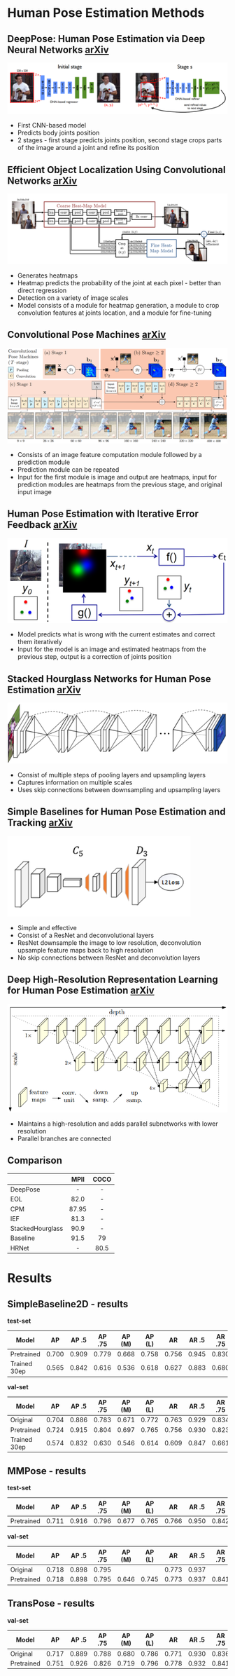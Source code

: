# Human Pose Estimation Methods

## DeepPose: Human Pose Estimation via Deep Neural Networks [arXiv](https://arxiv.org/pdf/1312.4659.pdf)
![DeepPose: Human Pose Estimation via Deep Neural Networks](assets/DeepPose.png)
- First CNN-based model
- Predicts body joints position
- 2 stages - first stage predicts joints position, second stage crops parts of the image around a joint and refine its position

## Efficient Object Localization Using Convolutional Networks [arXiv](https://arxiv.org/pdf/1411.4280.pdf)
![Efficient Object Localization Using Convolutional Networks](assets/EOL.png)
- Generates heatmaps
- Heatmap predicts the probability of the joint at each pixel - better than direct regression
- Detection on a variety of image scales
- Model consists of a module for heatmap generation, a module to crop convolution features at joints location, and a module for fine-tuning

## Convolutional Pose Machines [arXiv](https://arxiv.org/pdf/1602.00134.pdf)
![Convolutional Pose Machines](assets/CPM.png)
- Consists of an image feature computation module followed by a prediction module
- Prediction module can be repeated
- Input for the first module is image and output are heatmaps, input for prediction modules are heatmaps from the previous stage, and original input image

## Human Pose Estimation with Iterative Error Feedback  [arXiv](https://arxiv.org/pdf/1507.06550)
![Human Pose Estimation with Iterative Error Feedback](assets/IEF.png)
- Model predicts what is wrong with the current estimates and correct them iteratively
- Input for the model is an image and estimated heatmaps from the previous step, output is a correction of joints position

## Stacked Hourglass Networks for Human Pose Estimation [arXiv](https://arxiv.org/pdf/1603.06937.pdf)
![Stacked Hourglass Networks for Human Pose Estimation](assets/StackedHourglass.png)
- Consist of multiple steps of pooling layers and upsampling layers
- Captures information on multiple scales
- Uses skip connections between downsampling and upsampling layers

## Simple Baselines for Human Pose Estimation and Tracking [arXiv](https://arxiv.org/pdf/1804.06208.pdf)
![Simple Baselines for Human Pose Estimation and Tracking](assets/Baseline.png)
- Simple and effective
- Consist of a ResNet and deconvolutional layers
- ResNet downsample the image to low resolution, deconvolution upsample feature maps back to high resolution
- No skip connections between ResNet and deconvolution layers

## Deep High-Resolution Representation Learning for Human Pose Estimation  [arXiv](https://arxiv.org/pdf/1902.09212.pdf)
![Deep High-Resolution Representation Learning for Human Pose Estimation](assets/HRNet.png)
- Maintains a high-resolution and adds parallel subnetworks with lower resolution 
- Parallel branches are connected

## Comparison

|                  |  MPII | COCO |
|------------------|:-----:|:----:|
| DeepPose         | -     |   -  |
| EOL              | 82.0  |   -  |
| CPM              | 87.95 |   -  |
| IEF              | 81.3  |   -  |
| StackedHourglass | 90.9  |   -  |
| Baseline         | 91.5  | 79   |
| HRNet            |   -   | 80.5 |

# Results
## SimpleBaseline2D - results
**test-set**

| Model        | AP    | AP .5 | AP .75 | AP (M) | AP (L) | AR    | AR .5 | AR .75 | AR (M) | AR (L) |
|--------------|-------|-------|--------|--------|--------|-------|-------|--------|--------|--------|
| Pretrained   | 0.700 | 0.909 | 0.779  | 0.668  | 0.758  | 0.756 | 0.945 | 0.830  | 0.715  | 0.813  |
| Trained 30ep | 0.565 | 0.842 | 0.616  | 0.536  | 0.618  | 0.627 | 0.883 | 0.680  | 0.585  | 0.683  |


**val-set**

| Model        | AP    | AP .5 | AP .75 | AP (M) | AP (L) | AR    | AR .5 | AR .75 | AR (M) | AR (L) |
|--------------|-------|-------|--------|--------|--------|-------|-------|--------|--------|--------|
| Original     | 0.704 | 0.886 | 0.783  | 0.671  | 0.772  | 0.763 | 0.929 | 0.834  | 0.721  | 0.824  |
| Pretrained   | 0.724 | 0.915 | 0.804  | 0.697  | 0.765  | 0.756 | 0.930 | 0.823  | 0.723  | 0.804  |
| Trained 30ep | 0.574 | 0.832 | 0.630  | 0.546  | 0.614  | 0.609 | 0.847 | 0.661  | 0.576  | 0.657  |




## MMPose - results
**test-set**

| Model        | AP    | AP .5 | AP .75 | AP (M) | AP (L) | AR    | AR .5 | AR .75 | AR (M) | AR (L) |
|--------------|-------|-------|--------|--------|--------|-------|-------|--------|--------|--------|
| Pretrained   | 0.711 | 0.916 | 0.796  | 0.677  | 0.765  | 0.766 | 0.950 | 0.842  | 0.724  | 0.822  |


**val-set**

| Model        | AP    | AP .5 | AP .75 | AP (M) | AP (L) | AR    | AR .5 | AR .75 | AR (M) | AR (L) |
|--------------|-------|-------|--------|--------|--------|-------|-------|--------|--------|--------|
| Original     | 0.718 | 0.898 | 0.795  |        |        | 0.773 | 0.937 |        |        |        |
| Pretrained   | 0.718 | 0.898 | 0.795  | 0.646  | 0.745  | 0.773 | 0.937 | 0.841  | 0.729  | 0.837  |


## TransPose - results

**val-set**

| Model        | AP    | AP .5 | AP .75 | AP (M) | AP (L) | AR    | AR .5 | AR .75 | AR (M) | AR (L) |
|--------------|-------|-------|--------|--------|--------|-------|-------|--------|--------|--------|
| Original     | 0.717 | 0.889 | 0.788  | 0.680  | 0.786  | 0.771 | 0.930 | 0.836  | 0.727  | 0.835  |
| Pretrained   | 0.751 | 0.926 | 0.826  | 0.719  | 0.796  | 0.778 | 0.932 | 0.841  | 0.743  | 0.830  |
